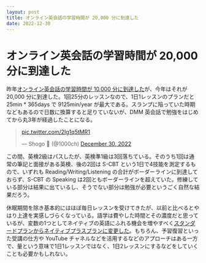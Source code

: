 ```yaml
---
layout: post
title: オンライン英会話の学習時間が 20,000 分に到達した
date: 2022-12-30
---
```


# オンライン英会話の学習時間が 20,000 分に到達した

昨年[オンライン英会話の学習時間が 10,000 分に到達した](/posts/2021/10000min-on-dmm-eikaiwa.html)が、今年はそれが 20,000 分に到達した。1回25分のレッスンなので、1日1レッスンのプランだと 25min * 365days で 9125min/year が最大である。スランプに陥っていた時期などもあるので日数に換算すると足りていないが、DMM 英会話で勉強をはじめてから丸3年が経過したことになる。

<blockquote class="twitter-tweet"><p lang="zxx" dir="ltr"><a href="https://t.co/2Ig1q5tMR1">pic.twitter.com/2Ig1q5tMR1</a></p>&mdash; Shogo 🍵 (@1000ch) <a href="https://twitter.com/1000ch/status/1608689341685207041?ref_src=twsrc%5Etfw">December 30, 2022</a></blockquote>

この間、英検2級はパスしたが、英検準1級は3回落ちている。そのうち1回は通常の筆記と面接がある英検、後の2回は S-CBT という1日で4技能を測定するもので、いずれも Reading/Writing/Listening の合計がボーダーラインに到達しておらず、S-CBT の Speaking は2回ともボーダーラインを超えていた。修練している部分は結果に出ているし、そうでない部分は勉強が必要というごく自然な結果だろう。

休眠期間を除き基本的にはほぼ毎日レッスンを受けてきたが、以前と比べるとやはり上達を実感しづらくなっている。語学は費やした時間とその濃度だと思っているが、変数の1つとしてネイティブの英語にふれる機会を増やすべく[スタンダードプランからネイティブプラスプランに変更した](https://eikaiwa.dmm.com/plan/)。もちろん、予習復習といった受講の仕方や YouTube チャネルなどを活用するなどのアプローチはある一方で、量という意味で1日1レッスンではなく、1日2レッスンにするなどをしていくことも必要かもしれない。
